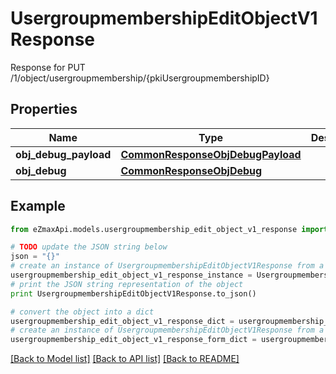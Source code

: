 # UsergroupmembershipEditObjectV1Response

Response for PUT /1/object/usergroupmembership/{pkiUsergroupmembershipID}

## Properties
Name | Type | Description | Notes
------------ | ------------- | ------------- | -------------
**obj_debug_payload** | [**CommonResponseObjDebugPayload**](CommonResponseObjDebugPayload.md) |  | 
**obj_debug** | [**CommonResponseObjDebug**](CommonResponseObjDebug.md) |  | [optional] 

## Example

```python
from eZmaxApi.models.usergroupmembership_edit_object_v1_response import UsergroupmembershipEditObjectV1Response

# TODO update the JSON string below
json = "{}"
# create an instance of UsergroupmembershipEditObjectV1Response from a JSON string
usergroupmembership_edit_object_v1_response_instance = UsergroupmembershipEditObjectV1Response.from_json(json)
# print the JSON string representation of the object
print UsergroupmembershipEditObjectV1Response.to_json()

# convert the object into a dict
usergroupmembership_edit_object_v1_response_dict = usergroupmembership_edit_object_v1_response_instance.to_dict()
# create an instance of UsergroupmembershipEditObjectV1Response from a dict
usergroupmembership_edit_object_v1_response_form_dict = usergroupmembership_edit_object_v1_response.from_dict(usergroupmembership_edit_object_v1_response_dict)
```
[[Back to Model list]](../README.md#documentation-for-models) [[Back to API list]](../README.md#documentation-for-api-endpoints) [[Back to README]](../README.md)


